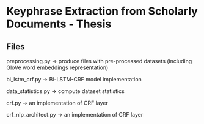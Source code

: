 # Keyphrase Extraction from Scholarly Documents - Thesis

## Files

preprocessing.py -> produce files with pre-processed datasets (including GloVe word embeddings representation)

bi_lstm_crf.py -> Bi-LSTM-CRF model implementation

data_statistics.py -> compute dataset statistics

crf.py -> an implementation of CRF layer

crf_nlp_architect.py -> an implementation of CRF layer

